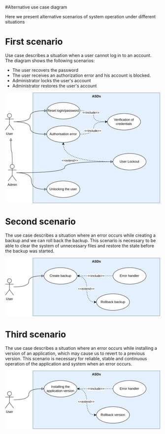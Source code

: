 #Alternative use case diagram

Here we present alternative scenarios of system operation under different situations

# First scenario
Use case describes a situation when a user cannot log in to an account. The diagram shows the following scenarios:
* The user recovers the password
* The user receives an authorization error and his account is blocked.
* Administrator locks the user's account
* Administrator restores the user's account

![image](/hometasks/task_6/img/alt_use_case_1.png)

# Second scenario
The use case describes a situation where an error occurs while creating a backup and we can roll back the backup. This scenario is necessary to be able to clear the system of unnecessary files and restore the state before the backup was started.

![image](/hometasks/task_6/img/alt_use_case_2.png)

# Third scenario
The use case describes a situation where an error occurs while installing a version of an application, which may cause us to revert to a previous version. This scenario is necessary for reliable, stable and continuous operation of the application and system when an error occurs. 

![image](/hometasks/task_6/img/alt_use_case_3.png)